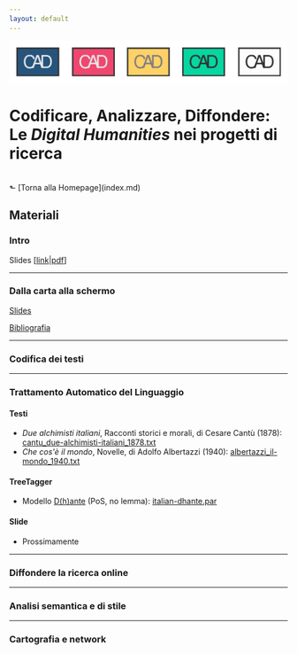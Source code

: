 ```yaml
---
layout: default
---
```


![CAD-logo](assets/img/CAD-logo-long.png)

# Codificare, Analizzare, Diffondere: <br />Le *Digital Humanities* nei progetti di ricerca
<br/>
&#11025; [Torna alla Homepage](index.md)
<br/>

## Materiali


### Intro

Slides [[link](https://elespdn.github.io/talks/20190719_verona/20190719_introDH.html#/)&#x7c;[pdf](materiali/intro/CADverona_intro.pdf)]


---

### Dalla carta alla schermo

[Slides](materiali/ocr/Bazzaco_pptCAD2019.pdf)

[Bibliografia](materiali/ocr/bibliografia_OCR_per_umanisti.pdf)

---

### Codifica dei testi



---

### Trattamento Automatico del Linguaggio

#### Testi

- _Due alchimisti italiani_, Racconti storici e morali, di Cesare Cantù (1878): [cantu_due-alchimisti-italiani_1878.txt](https://github.com/CADottorato/sito/blob/master/materiali/nlp/cantu_due-alchimisti-italiani_1878.txt)
- _Che cos'è il mondo_, Novelle, di Adolfo Albertazzi (1940): [albertazzi_il-mondo_1940.txt](https://github.com/CADottorato/sito/blob/master/materiali/nlp/albertazzi_il-mondo_1940.txt)

#### TreeTagger

- Modello [D(h)ante](https://dh.fbk.eu/D%28h%29ante) (PoS, no lemma): [italian-dhante.par](https://github.com/CADottorato/sito/blob/master/materiali/nlp/italian-dhante.par)

#### Slide

- Prossimamente


---

### Diffondere la ricerca online


---

### Analisi semantica e di stile


---

### Cartografia e network

